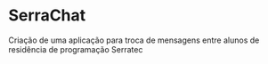# SerraChat
Criação de uma aplicação para troca de mensagens entre alunos de residência de programação Serratec
